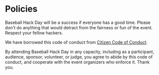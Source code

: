Policies
========

Baseball Hack Day will be a success if everyone has a good time. Please don't do anything that would detract from the fairness or fun of the event. Respect your fellow hackers. 

We have borrowed this code of conduct from [Citizen Code of Conduct](http://citizencodeofconduct.org/).

By attending Baseball Hack Day in any capacity, including as a participant, audience, sponsor, volunteer, or judge, you agree to abide by this code of conduct, and cooperate with the event organizers who enforce it. Thank you. 
